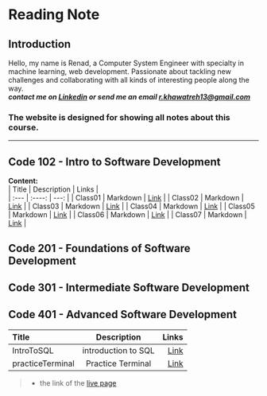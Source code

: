 # Reading Note

## Introduction

Hello, my name is Renad, a Computer System Engineer with specialty in machine learning, web development. Passionate about tackling new challenges and collaborating with all kinds of interesting people along the way.  
***contact me on [Linkedin](https://www.linkedin.com/in/renadjkhawatreh/) or send me an email <r.khawatreh13@gmail.com>***

### **The website is designed for showing all notes about this course.**  

---  

## Code 102 - Intro to Software Development  

**Content:**  
| Title             | Description         | Links         |  
| :---              |    :----:           |          ---: |
|     Class01       |    Markdown         |  [Link]()     |
|     Class02       |    Markdown         |  [Link]()     |
|     Class03       |    Markdown         |  [Link]()     |
|     Class04       |    Markdown         |  [Link]()     |
|     Class05       |    Markdown         |  [Link]()     |
|     Class06       |    Markdown         |  [Link]()     |
|     Class07       |    Markdown         |  [Link]()     |
>

## Code 201 - Foundations of Software Development  

## Code 301 - Intermediate Software Development  

## Code 401 - Advanced Software Development  

| Title             | Description                    | Links                                                                                  |  
| :---              |    :----:                      |                                                                                   ---: |
|  IntroToSQL       |    introduction to SQL         |  [Link](https://github.com/Rnad95/reading-notes/blob/prepIntroToSQL/introToSQL.md)     |
| practiceTerminal  |    Practice Terminal           |  [Link](https://rnad95.github.io/reading-notes/practiceTerminal)                       |
>
> - the link of the [live page](https://rnad95.github.io/reading-notes/)
